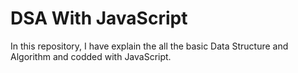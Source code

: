 # DSA With JavaScript
In this repository, I have explain the all the basic Data Structure and Algorithm and codded with JavaScript.
